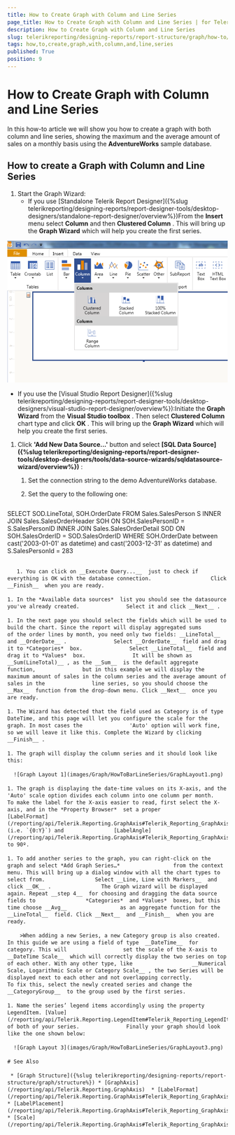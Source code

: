 ```yaml
---
title: How to Create Graph with Column and Line Series
page_title: How to Create Graph with Column and Line Series | for Telerik Reporting Documentation
description: How to Create Graph with Column and Line Series
slug: telerikreporting/designing-reports/report-structure/graph/how-to/how-to-create-graph-with-column-and-line-series
tags: how,to,create,graph,with,column,and,line,series
published: True
position: 9
---
```


# How to Create Graph with Column and Line Series



In this how-to article we will show you how to create a graph with both column and line series, showing the maximum         and the average amount of sales on a monthly basis using the __AdventureWorks__  sample database.       

## How to create a Graph with Column and Line Series

1. Start the Graph Wizard:
   + If you use [Standalone Telerik Report Designer]({%slug telerikreporting/designing-reports/report-designer-tools/desktop-designers/standalone-report-designer/overview%})From the __Insert__  menu select __Column__  and then __Clustered Column__ .                   This will bring up the __Graph Wizard__  which will help you create the first series.                   

  ![select Column](images/Graph/HowToBarLineSeries/selectColumn.png)

   + If you use the [Visual Studio Report Designer]({%slug telerikreporting/designing-reports/report-designer-tools/desktop-designers/visual-studio-report-designer/overview%}):Initiate the __Graph Wizard__  from the __Visual Studio toolbox__ . Then select __Clustered Column__  chart type and click                    __OK__ .                    This will bring up the __Graph Wizard__  which will help you create the first series.                 

1. Click __'Add New Data Source...'__  button and select                __[SQL Data Source]({%slug telerikreporting/designing-reports/report-designer-tools/desktop-designers/tools/data-source-wizards/sqldatasource-wizard/overview%})__ :             
   1. Set the connection string to the demo AdventureWorks database.

   1. Set the query to the following one:

    
      ````sql
SELECT SOD.LineTotal, SOH.OrderDate
FROM
Sales.SalesPerson S
INNER JOIN Sales.SalesOrderHeader SOH ON SOH.SalesPersonID = S.SalesPersonID
INNER JOIN Sales.SalesOrderDetail SOD ON SOH.SalesOrderID = SOD.SalesOrderID
WHERE SOH.OrderDate between cast('2003-01-01' as datetime) and cast('2003-12-31' as datetime)
and S.SalesPersonId = 283
````

   1. You can click on __Execute Query...__  just to check if everything is OK with the database connection.                   Click __Finish__  when you are ready.                 

1. In the *Available data sources*  list you should see the datasource you've already created.               Select it and click __Next__ .             

1. In the next page you should select the fields which will be used to build the chart. Since the report will display aggregated sums                             of the order lines by month, you need only two fields: __LineTotal__  and __OrderDate__ .               Select __OrderDate__  field and drag it to *Categories*  box.               Select __LineTotal__  field and drag it to *Values*  box.               It will be shown as __Sum(LineTotal)__ , as the __Sum__  is the default aggregate function,               but in this example we will display the maximum amount of sales in the column series and the average amount of sales in the               line series, so you should choose the __Max__  function from the drop-down menu. Click __Next__  once you are ready.             

1. The Wizard has detected that the field used as Category is of type DateTime, and this page will let you configure the scale for the graph. In most cases the               'Auto' option will work fine, so we will leave it like this. Complete the Wizard by clicking __Finish__ .             

1. The graph will display the column series and it should look like this:               

  ![Graph Layout 1](images/Graph/HowToBarLineSeries/GraphLayout1.png)

1. The graph is displaying the date-time values on its X-axis, and the 'Auto' scale option divides each column into one column per month.               To make the label for the X-axis easier to read, first select the X-axis, and in the *Property Browser*  set a proper                [LabelFormat](/reporting/api/Telerik.Reporting.GraphAxis#Telerik_Reporting_GraphAxis_LabelFormat)                (i.e. `{0:Y}`) and                [LabelAngle](/reporting/api/Telerik.Reporting.GraphAxis#Telerik_Reporting_GraphAxis_LabelAngle)                 to 90º.             

1. To add another series to the graph, you can right-click on the graph and select *Add Graph Series…*                 from the context menu. This will bring up a dialog window with all the chart types to select from.                Select __Line, Line with Markers__  and click __OK__ .                The Graph wizard will be displayed again. Repeat __step 4__  for choosing and dragging the data source fields to                *Categories*  and *Values*  boxes, but this time choose __Avg__                 as an aggregate function for the __LineTotal__  field. Click __Next__  and __Finish__  when you are ready.             

    >When adding a new Series, a new Category group is also created. In this guide we are using a field of type  __DateTime__  for category. This will                  set the scale of the X-axis to  __DateTime Scale__  which will correctly display the two series on top of each other. With any other type, like                   __Numerical Scale, Logarithmic Scale or Category Scale__ , the two Series will be displayed next to each other and not overlapping correctly.               To fix this, select the newly created series and change the  __CategoryGroup__  to the group used by the first series.               

1. Name the series’ legend items accordingly using the property LegendItem. [Value](/reporting/api/Telerik.Reporting.LegendItem#Telerik_Reporting_LegendItem_Value)  of both of your series.               Finally your graph should look like the one shown below:               

  ![Graph Layout 3](images/Graph/HowToBarLineSeries/GraphLayout3.png)

# See Also

 * [Graph Structure]({%slug telerikreporting/designing-reports/report-structure/graph/structure%}) * [GraphAxis](/reporting/api/Telerik.Reporting.GraphAxis)  * [LabelFormat](/reporting/api/Telerik.Reporting.GraphAxis#Telerik_Reporting_GraphAxis_LabelFormat)  * [LabelPlacement](/reporting/api/Telerik.Reporting.GraphAxis#Telerik_Reporting_GraphAxis_LabelPlacement)  * [Scale](/reporting/api/Telerik.Reporting.GraphAxis#Telerik_Reporting_GraphAxis_Scale) 
